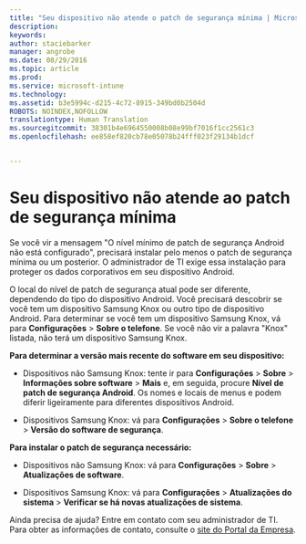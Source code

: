 ```yaml
---
title: "Seu dispositivo não atende o patch de segurança mínima | Microsoft Intune"
description: 
keywords: 
author: staciebarker
manager: angrobe
ms.date: 08/29/2016
ms.topic: article
ms.prod: 
ms.service: microsoft-intune
ms.technology: 
ms.assetid: b3e5994c-d215-4c72-8915-349bd0b2504d
ROBOTS: NOINDEX,NOFOLLOW
translationtype: Human Translation
ms.sourcegitcommit: 38301b4e6964550008b08e99bf7016f1cc2561c3
ms.openlocfilehash: ee858ef820cb78e05078b24fff023f29134b1dcf


---
```


# Seu dispositivo não atende ao patch de segurança mínima

Se você vir a mensagem "O nível mínimo de patch de segurança Android não está configurado", precisará instalar pelo menos o patch de segurança mínima ou um posterior. O administrador de TI exige essa instalação para proteger os dados corporativos em seu dispositivo Android.

O local do nível de patch de segurança atual pode ser diferente, dependendo do tipo do dispositivo Android. Você precisará descobrir se você tem um dispositivo Samsung Knox ou outro tipo de dispositivo Android. Para determinar se você tem um dispositivo Samsung Knox, vá para **Configurações** > **Sobre o telefone**. Se você não vir a palavra "Knox" listada, não terá um dispositivo Samsung Knox.

**Para determinar a versão mais recente do software em seu dispositivo:**

- Dispositivos não Samsung Knox: tente ir para **Configurações** > **Sobre** > **Informações sobre software** > **Mais** e, em seguida, procure **Nível de patch de segurança Android**. Os nomes e locais de menus e podem diferir ligeiramente para diferentes dispositivos Android.

- Dispositivos Samsung Knox: vá para **Configurações** > **Sobre o telefone** > **Versão do software de segurança**.

**Para instalar o patch de segurança necessário:**

- Dispositivos não Samsung Knox: vá para **Configurações** > **Sobre** > **Atualizações de software**.

- Dispositivos Samsung Knox: vá para **Configurações** > **Atualizações do sistema** > **Verificar se há novas atualizações de sistema**.

Ainda precisa de ajuda? Entre em contato com seu administrador de TI. Para obter as informações de contato, consulte o [site do Portal da Empresa](http://portal.manage.microsoft.com).





<!--HONumber=Aug16_HO5-->


